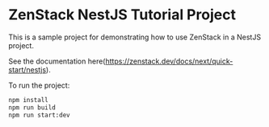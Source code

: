 # ZenStack NestJS Tutorial Project

This is a sample project for demonstrating how to use ZenStack in a NestJS project.

See the documentation here(https://zenstack.dev/docs/next/quick-start/nestjs).

To run the project:

```bash
npm install
npm run build
npm run start:dev
```
